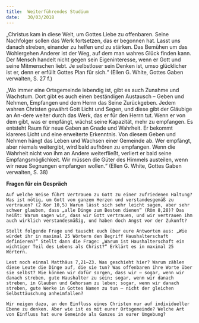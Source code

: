 ```yaml
---
title:  Weiterführendes Studium
date:   30/03/2018
---
```


„Christus kam in diese Welt, um Gottes Liebe zu offenbaren. Seine Nachfolger sollen das Werk fortsetzen, das er begonnen hat. Lasst uns danach streben, einander zu helfen und zu stärken. Das Bemühen um das Wohlergehen Anderer ist der Weg, auf dem man wahres Glück finden kann. Der Mensch handelt nicht gegen sein Eigeninteresse, wenn er Gott und seine Mitmenschen liebt. Je selbstloser sein Denken ist, umso glücklicher ist er, denn er erfüllt Gottes Plan für sich.“ (Ellen G. White, Gottes Gaben verwalten, S. 27 f.) 

„Wo immer eine Ortsgemeinde lebendig ist, gibt es auch Zunahme und Wachstum. Dort gibt es auch einen beständigen Austausch – Geben und Nehmen, Empfangen und dem Herrn das Seine Zurückgeben. Jedem wahren Christen gewährt Gott Licht und Segen, und diese gibt der Gläubige an An-dere weiter durch das Werk, das er für den Herrn tut. Wenn er von dem gibt, was er empfängt, wächst seine Kapazität, mehr zu empfangen. Es entsteht Raum für neue Gaben an Gnade und Wahrheit. Er bekommt klareres Licht und eine erweiterte Erkenntnis. Von diesem Geben und Nehmen hängt das Leben und Wachsen einer Gemeinde ab. Wer empfängt, aber niemals weitergibt, wird bald aufhören zu empfangen. Wenn die Wahrheit nicht von ihm an Andere weiterfließt, verliert er bald seine Empfangsmöglichkeit. Wir müssen die Güter des Himmels austeilen, wenn wir neue Segnungen empfangen wollen.“ (Ellen G. White, Gottes Gaben verwalten, S. 38) 

**Fragen für ein Gespräch** 

`Auf welche Weise führt Vertrauen zu Gott zu einer zufriedenen Haltung? Was ist nötig, um Gott von ganzem Herzen und verstandesgemäß zu vertrauen? (2 Kor 10,5) Warum lässt sich sehr leicht sagen, aber sehr schwer glauben, dass „alle Dinge zum Besten dienen“ (Röm 8,28)? Das heißt: Warum sagen wir, dass wir Gott vertrauen, und wir vertrauen ihm auch wirklich verstandesmäßig, und haben doch Angst vor der Zukunft?` 

`Stellt folgende Frage und tauscht euch über eure Antworten aus: „Wie würdet ihr in maximal 25 Wörtern den Begriff Haushalterschaft definieren?“ Stellt dann die Frage: „Warum ist Haushalterschaft ein wichtiger Teil des Lebens als Christ?“ Erklärt es in maximal 25 Wörtern.` 

`Lest noch einmal Matthäus 7,21–23. Was geschieht hier? Warum zählen diese Leute die Dinge auf, die sie tun? Was offenbaren ihre Worte über sie selbst? Wie können wir dafür sorgen, dass wir – sogar, wenn wir danach streben, gute Haushalter zu sein; sogar, wenn wir danach streben, in Glauben und Gehorsam zu leben; sogar, wenn wir danach streben, gute Werke in Gottes Namen zu tun – nicht der gleichen Selbsttäuschung anheimfallen?` 

`Wir neigen dazu, an den Einfluss eines Christen nur auf individueller Ebene zu denken. Aber wie ist es mit eurer Ortsgemeinde? Welche Art von Einfluss hat eure Gemeinde als Ganzes in eurer Umgebung?`